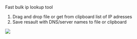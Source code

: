 Fast bulk ip lookup tool

1. Drag and drop file or get from clipboard list of IP adresses
2. Save resault with DNS/server names to file or clipboard

<img src='https://i.imgur.com/VGW9lSc.png' />
